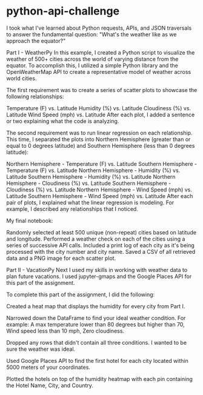# python-api-challenge
I took what I've learned about Python requests, APIs, and JSON traversals to answer the fundamental question: "What's the weather like as we approach the equator?"

Part I - WeatherPy
In this example, I created a Python script to visualize the weather of 500+ cities across the world of varying distance from the equator. To accomplish this, I utilized a simple Python library and the OpenWeatherMap API to create a representative model of weather across world cities.

The first requirement was to create a series of scatter plots to showcase the following relationships:

Temperature (F) vs. Latitude
Humidity (%) vs. Latitude
Cloudiness (%) vs. Latitude
Wind Speed (mph) vs. Latitude
After each plot, I added a sentence or two explaining what the code is analyzing.

The second requirement was to run linear regression on each relationship. This time, I separated the plots into Northern Hemisphere (greater than or equal to 0 degrees latitude) and Southern Hemisphere (less than 0 degrees latitude):

Northern Hemisphere - Temperature (F) vs. Latitude
Southern Hemisphere - Temperature (F) vs. Latitude
Northern Hemisphere - Humidity (%) vs. Latitude
Southern Hemisphere - Humidity (%) vs. Latitude
Northern Hemisphere - Cloudiness (%) vs. Latitude
Southern Hemisphere - Cloudiness (%) vs. Latitude
Northern Hemisphere - Wind Speed (mph) vs. Latitude
Southern Hemisphere - Wind Speed (mph) vs. Latitude
After each pair of plots, I explained what the linear regression is modeling. For example, I described any relationships that I noticed.

My final notebook:

Randomly selected at least 500 unique (non-repeat) cities based on latitude and longitude.
Performed a weather check on each of the cities using a series of successive API calls.
Included a print log of each city as it's being processed with the city number and city name.
Saved a CSV of all retrieved data and a PNG image for each scatter plot.

Part II - VacationPy
Next I used my skills in working with weather data to plan future vacations. I used jupyter-gmaps and the Google Places API for this part of the assignment.

To complete this part of the assignment, I did the following:

Created a heat map that displays the humidity for every city from Part I.

Narrowed down the DataFrame to find your ideal weather condition. For example: A max temperature lower than 80 degrees but higher than 70, Wind speed less than 10 mph, Zero cloudiness.

Dropped any rows that didn't contain all three conditions. I wanted to be sure the weather was ideal.

Used Google Places API to find the first hotel for each city located within 5000 meters of your coordinates.

Plotted the hotels on top of the humidity heatmap with each pin containing the Hotel Name, City, and Country.

